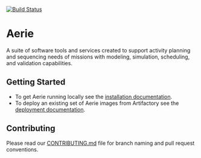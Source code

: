 [![Build Status](https://cae-jenkins2.jpl.nasa.gov/buildStatus/icon?job=MPSA/SEQ/normal_builds/aerie/develop)](https://cae-jenkins2.jpl.nasa.gov/job/MPSA/job/SEQ/job/normal_builds/job/aerie/job/develop)

# Aerie

A suite of software tools and services created to support activity planning and sequencing needs of missions with modeling, simulation, scheduling, and validation capabilities.

## Getting Started

- To get Aerie running locally see the [installation documentation](./docs/installation.md).
- To deploy an existing set of Aerie images from Artifactory see the [deployment documentation](./docs/deployment.md).

## Contributing

Please read our [CONTRIBUTING.md](./CONTRIBUTING.md) file for branch naming and pull request conventions.
